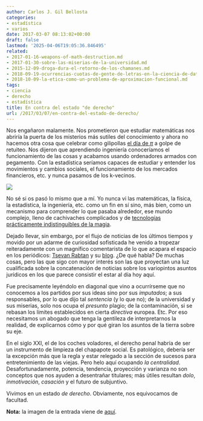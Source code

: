 ```yaml
---
author: Carlos J. Gil Bellosta
categories:
- estadística
- varios
date: 2017-03-07 08:13:02+00:00
draft: false
lastmod: '2025-04-06T19:05:36.846495'
related:
- 2017-01-16-weapons-of-math-destruction.md
- 2017-01-30-sobre-las-miserias-de-la-universidad.md
- 2015-12-09-droga-dura-el-retorno-de-los-chamanes.md
- 2018-09-19-ocurrencias-cuotas-de-gente-de-letras-en-la-ciencia-de-datos.md
- 2018-10-09-la-etica-como-un-problema-de-aproximacion-funcional.md
tags:
- ciencia
- derecho
- estadística
title: En contra del estado "de derecho"
url: /2017/03/07/en-contra-del-estado-de-derecho/
---
```


Nos engañaron malamente. Nos prometieron que estudiar matemáticas nos abriría la puerta de los misterios más sutiles del conocimiento y ahora no hacemos otra cosa que celebrar como gilipollas [el día de $\pi$](http://www.piday.es/) a golpe de retuiteo. Nos dijeron que aprendiendo ingeniería conoceríamos el funcionamiento de las cosas y acabamos usando ordenadores armados con pegamento. Con la estadística seríamos capaces de estudiar y entender los movimientos y cambios sociales, el funcionamiento de los mercados financieros, etc. y nunca pasamos de los k-vecinos.

![](/wp-uploads/2017/03/galileo_empapelado.jpg)

No sé si os pasó lo mismo que a mí. Yo nunca vi las matemáticas, la física, la estadística, la ingeniería, etc. como un fin en sí sino, más bien, como un mecanismo para comprender lo que pasaba alrededor, ese mundo complejo, lleno de cachivaches complicados y de [tecnologías prácticamente indistinguibles de la magia](https://en.wikipedia.org/wiki/Clarke's_three_laws).

Dejado llevar, sin embargo, por el flujo de noticias de los últimos tiempos y movido por un adarme de curiosidad sofisticada he venido a tropezar reiteradamente con un magnífico comentarista de lo que acapara el espacio en los periódicos: [Tsevan Rabtan](https://twitter.com/Tsevanrabtan) y su [blog](https://tsevanrabtan.wordpress.com). ¿De qué habla? De muchas cosas, pero las que sigo con mayor interés son las que proyectan una luz cualificada sobre la concatenación de noticias sobre los variopintos asuntos jurídicos en los que parece consistir el estar al día hoy aquí.

Fue precisamente leyéndolo en diagonal que vino a ocurrírseme que no conocemos a los partidos por sus ideas sino por sus _imputados_; a sus responsables, por lo que dijo tal _sentencia_ (y lo que no); de la universidad y sus miserias, solo nos ocupa el _presunto_ plagio; de la contaminación, si se rebasan los límites establecidos en cierta _directiva_ europea. Etc. Por eso necesitamos un abogado que tenga la gentileza de interpretarnos la realidad, de explicarnos cómo y por qué giran los asuntos de la tierra sobre su eje.

En el siglo XXI, el de los coches voladores, el derecho penal habría de ser un instrumento de limpieza del chapapote social. Es patológico, debería ser la excepción más que la regla y estar relegado a la sección de sucesos para entretenimiento de las viejas. Pero helo aquí ocupando _la centralidad_. Desafortunadamente, potencia, tendencia, proyección y varianza no son conceptos que nos ayuden a desentrañar titulares; más útiles resultan _dolo_, _inmotivación_, _casación_ y el futuro de subjuntivo.

Vivimos en un estado _de derecho_. Obviamente, nos equivocamos de facultad.

**Nota:** la imagen de la entrada viene de [aquí](https://es.wikipedia.org/wiki/Joseph-Nicolas_Robert-Fleury#/media/File:Galileo_before_the_Holy_Office.jpg).